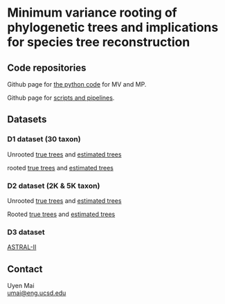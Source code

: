 # Minimum variance rooting of phylogenetic trees and implications for species tree reconstruction

## Code repositories
Github page for [the python code](https://github.com/uym2/MinVar-Rooting) for MV and MP. 

Github page for [scripts and pipelines](https://github.com/esayyari/simphy-uyen).

## Datasets
### D1 dataset (30 taxon) 

Unrooted [true trees](https://drive.google.com/file/d/0B6VQuQbxaAq-bmx6NGdIb2JTZmc/view?usp=sharing) 
and
[estimated trees](https://drive.google.com/open?id=0B6VQuQbxaAq-X1BoWlZPLUZRbDg)

rooted [true trees](https://drive.google.com/open?id=0B6VQuQbxaAq-QkhMbE40VFdjOVE) and [estimated trees](https://drive.google.com/open?id=0B6VQuQbxaAq-aW5QalAtZjJrN00)

### D2 dataset (2K & 5K taxon) 

Unrooted [true trees](https://drive.google.com/open?id=0B6VQuQbxaAq-cDhYdGlJOWcwWTg) 
and
[estimated trees](https://drive.google.com/open?id=0B6VQuQbxaAq-amU3RXRCZ3hVUEU)

Rooted [true trees](https://drive.google.com/open?id=0B6VQuQbxaAq-TVR3c2NsRkNDQWc) and [estimated trees](https://drive.google.com/open?id=0B6VQuQbxaAq-amU3RXRCZ3hVUEU)

### D3 dataset 

[ASTRAL-II](http://www.cs.utexas.edu/~phylo/datasets/astral2/)

## Contact
Uyen Mai    
umai@eng.ucsd.edu
